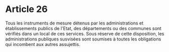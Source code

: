 # Article 26

Tous les instruments de mesure détenus par les administrations et établissements publics de l'Etat, des départements ou des communes sont vérifiés dans un local de ces services. Sous réserve de cette disposition, les administrations publiques susvisées sont soumises à toutes les obligations qui incombent aux autres assujettis.
